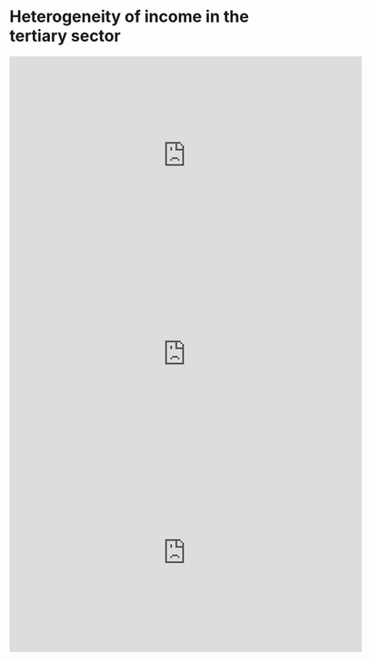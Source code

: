 # Heterogeneity of income in the tertiary sector

<iframe src="http://inequalities.ch/rc28/interactive/sector1.html" width=620 height=350 scrolling="no" frameborder="0"></iframe><br />
<iframe src="http://inequalities.ch/rc28/interactive/sector2.html" width=620 height=350 scrolling="no" frameborder="0"></iframe><br />
<iframe src="http://inequalities.ch/rc28/interactive/sector3.html" width=620 height=350 scrolling="no" frameborder="0"></iframe>
